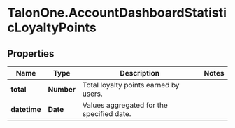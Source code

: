 # TalonOne.AccountDashboardStatisticLoyaltyPoints

## Properties

Name | Type | Description | Notes
------------ | ------------- | ------------- | -------------
**total** | **Number** | Total loyalty points earned by users. | 
**datetime** | **Date** | Values aggregated for the specified date. | 


